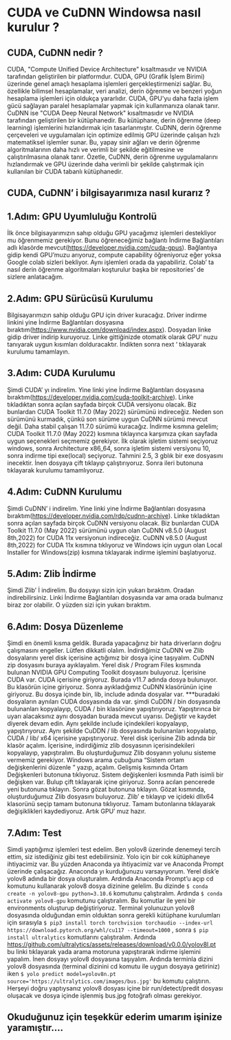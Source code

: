 # CUDA ve CuDNN Windowsa nasıl kurulur ?
## CUDA, CuDNN nedir ?
CUDA, "Compute Unified Device Architecture" kısaltmasıdır ve NVIDIA tarafından geliştirilen bir platformdur. CUDA, GPU (Grafik İşlem Birimi) üzerinde genel amaçlı hesaplama işlemleri gerçekleştirmenizi sağlar. Bu, özellikle bilimsel hesaplamalar, veri analizi, derin öğrenme ve benzeri yoğun hesaplama işlemleri için oldukça yararlıdır. CUDA, GPU'yu daha fazla işlem gücü sağlayan paralel hesaplamalar yapmak için kullanmanıza olanak tanır.
CuDNN ise "CUDA Deep Neural Network" kısaltmasıdır ve NVIDIA tarafından geliştirilen bir kütüphanedir. Bu kütüphane, derin öğrenme (deep learning) işlemlerini hızlandırmak için tasarlanmıştır. CuDNN, derin öğrenme çerçeveleri ve uygulamaları için optimize edilmiş GPU üzerinde çalışan hızlı matematiksel işlemler sunar. Bu, yapay sinir ağları ve derin öğrenme algoritmalarının daha hızlı ve verimli bir şekilde eğitilmesine ve çalıştırılmasına olanak tanır.
Özetle, CuDNN, derin öğrenme uygulamalarını hızlandırmak ve GPU üzerinde daha verimli bir şekilde çalıştırmak için kullanılan bir CUDA tabanlı kütüphanedir.

## CUDA, CuDNN’ i bilgisayarımıza nasıl kurarız ?

## 1.Adım: GPU Uyumluluğu Kontrolü
İlk önce bilgisayarımızın sahıp olduğu GPU yacağımız işlemleri destekliyor mu öğrenmemiz gerekiyor. Bunu öğreneceğimiz bağlantı İndirme Bağlantıları adlı klasörde mevcut(https://developer.nvidia.com/cuda-gpus). Bağlantıya gidip kendi GPU’muzu arıyoruz, compute capability öğreniyoruz eğer yoksa Google colab sizleri bekliyor. Aynı işlemleri orada da yapabiliriz. Colab’ ta nasıl derin öğrenme algoritmaları koşturulur başka bir repositories’ de sizlere anlatacağım.

## 2.Adım: GPU Sürücüsü Kurulumu 
Bilgisayarımızın sahip olduğu GPU için driver kuracağız. Driver indirme linkini yine İndirme Bağlantıları dosyasına bıraktım(https://www.nvidia.com/download/index.aspx). Dosyadan linke gidip driver indirip kuruyoruz. Linke gittiğinizde otomatik olarak GPU’ nuzu tanıyarak uygun kısımları dolduracaktır. İndikten sonra next ‘ tıklayarak kurulumu tamamlayın.

## 3.Adım: CUDA Kurulumu
Şimdi CUDA’ yı indirelim. Yine linki yine İndirme Bağlantıları dosyasına bıraktım(https://developer.nvidia.com/cuda-toolkit-archive). Linke tıkladıktan sonra açılan sayfada birçok CUDA versiyonu olacak. Biz bunlardan CUDA Toolkit 11.7.0 (May 2022) sürümünü indireceğiz. Neden son sürümünü kurmadık, çünkü son sürüme uygun CuDNN sürümü mevcut değil. Daha stabil çalışan 11.7.0 sürümü kuracağız. İndirme kısmına gelelim; CUDA Toolkit 11.7.0 (May 2022) kısmına tıklayınca karşımıza çıkan sayfada uygun seçenekleri seçmemiz gerekiyor. İlk olarak işletim sistemi seçiyoruz windows, sonra Architecture x86_64, sonra işletim sistemi versiyonu 10, sonra indirme tipi exe(local) seçiyoruz. Tahmini 2.5, 3 gblık bir exe dosyasını inecektir. İnen dosyaya çift tıklayıp çalıştırıyoruz. Sonra ileri butonuna tıklayarak kurulumu tamamlıyoruz.

## 4.Adım: CuDNN Kurulumu
Şimdi CuDNN’ i indirelim. Yine linki yine İndirme Bağlantıları dosyasına bıraktım(https://developer.nvidia.com/rdp/cudnn-archive). Linke tıkladıktan sonra açılan sayfada birçok CuDNN versiyonu olacak. Biz bunlardan CUDA Toolkit 11.7.0 (May 2022) sürümünü uygun olan CuDNN v8.5.0 (August 8th,2022) for CUDA 11x versiyonun indireceğiz. CuDNN v8.5.0 (August 8th,2022) for CUDA 11x kısmına tıklıyoruz ve Windows için uygun olan Local Installer for Windows(zip) kısmına tıklayarak indirme işlemini başlatıyoruz.

## 5.Adım: Zlib İndirme
Şimdi Zlib’ İ indirelim. Bu dosyayı sizin için yukarı bıraktım. Oradan indirebilirsiniz. Linki İndirme Bağlantıları dosyasında var ama orada bulmanız biraz zor olabilir. O yüzden sizi için yukarı bıraktım.

## 6.Adım: Dosya Düzenleme
Şimdi en önemli kısma geldik. Burada yapacağınız bir hata driverların doğru çalışmasını engeller. Lütfen dikkatli olalım.
İndirdiğimiz CuDNN ve Zlib dosyalarını yerel disk içerisine açtığımız bir dosya içine taşıyalım. CuDNN zip dosyasını buraya ayıklayalım. Yerel disk / Program Files kısmında bulunan NVIDIA GPU Computing Toolkit dosyasını buluyoruz. İçerisine CUDA var. CUDA içerisine giriyoruz. Burada v11.7 adında dosya bulunuyor. Bu klasörün içine giriyoruz. Sonra ayıkladığımız CuDNN klasörünün içine giriyoruz. Bu dosya içinde bin, lib, include adında dosyalar var. ***buradaki dosyaların aynıları CUDA dosyasında da var. şimdi CuDDN / bin dosyasında bulunanları kopyalayıp, CUDA / bin klasörüne yapıştırıyoruz. Yapıştırınca bir uyarı alacaksınız aynı dosyadan burada mevcut uyarısı. Değiştir ve kaydet diyerek devam edin. Aynı şekilde include içindekileri kopyalayıp, yapıştırıyoruz. Aynı şekilde CuDDN / lib dosyasında bulunanları kopyalatıp, CUDA / lib/ x64 içerisine yapıştırıyoruz.
Yerel disk içerisine Zlib adında bir klasör açalım. İçerisine, indirdiğimiz zlib dosyasının içerisindekileri kopyalayıp, yapıştıralım.
Bu oluşturduğumuz Zlib dosyanın yolunu sisteme vermemiz gerekiyor. Windows arama çubuğuna “Sistem ortam değişkenlerini düzenle ” yazıp, açalım. Gelişmiş kısmında Ortam Değişkenleri butonuna tıklıyoruz. Sistem değişkenleri kısmında Path isimli bir değişken var. Bulup çift tıklayarak içine giriyoruz. Sonra acılan pencerede yeni butonuna tıklayın. Sonra gözat butonuna tıklayın. Gözat kısmında, oluşturduğumuz Zlib dosyasını buluyoruz.  Zlib’ e tıklayıp  ve içideki dllx64 klasorünü seçip tamam butonuna tıklıyoruz. Tamam butonlarına tıklayarak değişiklikleri kaydediyoruz. Artık GPU’ muz hazır.

## 7.Adım: Test
Simdi yaptığımız işlemleri test edelim. Ben yolov8 üzerinde denemeyi tercih ettim, siz istediğiniz gibi test edebilirsiniz. Yolo için bir cok kütüphaneye ihtiyacimiz var. Bu yüzden Anaconda ya ihtiyacimiz var ve Anaconda Prompt üzerinde çalışacağız. Anaconda yı kurduğunuzu varsayıyorum. 
Yerel disk’e yolov8 adında bir dosya oluşturalım. Ardında Anaconda Prompt’u açıp cd komutunu kullanarak yolov8 dosya dizinine gelelim. Bu dizinde `$ conda create -n yolov8-gpu python=3.10.6` komutunu çalıştıralım. Ardında `$ conda activate yolov8-gpu` komutunu çalıştıralım. Bu komutlar ile yeni bir environments oluşturup değiştiriyoruz. Terminal yolunuzun yolov8 dosyasında olduğundan emin olduktan sonra gerekli kütüphane kurulumları için sırasıyla `$ pip3 install torch torchvision torchaudio --index-url https://download.pytorch.org/whl/cu117 --timeout=1000`  , sonra  `$ pip install ultralytics` komutlarını çalıştıralım. Ardında https://github.com/ultralytics/assets/releases/download/v0.0.0/yolov8l.pt bu linki tıklayarak yada arama motoruna yapıştırarak indirme işlemini yapalım. İnen dosyayı yolov8 dosyasına taşıyalım.
Ardında terminla dizini yolov8 dosyasında  (terminal dizinini cd komutu ile uygun dosyaya getiriniz)  iken `$ yolo predict model=yolov8n.pt source='https://ultralytics.com/images/bus.jpg'` bu komutu çalıştırın.
Herşeyi doğru yaptıysanız yolov8 dosyası içine bir run/detect/predit dosyası oluşacak ve dosya içinde işlenmiş bus.jpg fotoğrafı olması gerekiyor.

## Okuduğunuz için teşekkür ederim umarım işinize yaramıştır….









